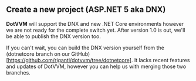 ## Create a new project (ASP.NET 5 aka DNX)

**DotVVM** will support the DNX and new .NET Core environments however we are not ready for the complete switch yet.
After version 1.0 is out, we'll be able to publish the DNX version too.


If you can't wait, you can build the DNX version yourself from the (dotnetcore branch on our GitHub)[https://github.com/riganti/dotvvm/tree/dotnetcore].
It lacks recent features and updates of DotVVM, however you can help us with merging those two branches.
